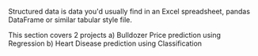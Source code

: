 Structured data is data you'd usually find in an Excel spreadsheet, pandas DataFrame or similar tabular style file.

This section covers 2 projects a) Bulldozer Price prediction using Regression b) Heart Disease prediction using Classification
